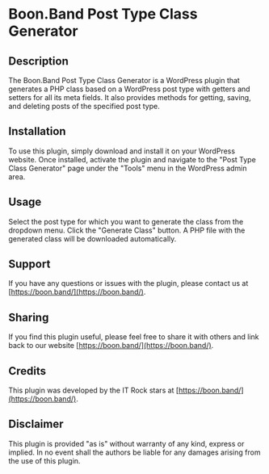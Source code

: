 # Boon.Band Post Type Class Generator

## Description

The Boon.Band Post Type Class Generator is a WordPress plugin that generates a PHP class based on a WordPress post type with getters and setters for all its meta fields. It also provides methods for getting, saving, and deleting posts of the specified post type.

## Installation

To use this plugin, simply download and install it on your WordPress website. Once installed, activate the plugin and navigate to the "Post Type Class Generator" page under the "Tools" menu in the WordPress admin area.

## Usage

Select the post type for which you want to generate the class from the dropdown menu.
Click the "Generate Class" button.
A PHP file with the generated class will be downloaded automatically.

## Support

If you have any questions or issues with the plugin, please contact us at [https://boon.band/](https://boon.band/).

## Sharing

If you find this plugin useful, please feel free to share it with others and link back to our website [https://boon.band/](https://boon.band/).

## Credits

This plugin was developed by the IT Rock stars at [https://boon.band/](https://boon.band/).

## Disclaimer

This plugin is provided "as is" without warranty of any kind, express or implied. In no event shall the authors be liable for any damages arising from the use of this plugin.